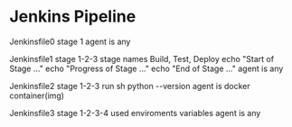 # Jenkins Pipeline

Jenkinsfile0
 stage 1
 agent is any

Jenkinsfile1
 stage 1-2-3
 stage names Build, Test, Deploy
 echo "Start of Stage ..."
 echo "Progress of Stage ..."
 echo "End of Stage ..."
 agent is any

Jenkinsfile2
 stage 1-2-3
 run sh python --version
 agent is docker container(img)

Jenkinsfile3
 stage 1-2-3-4
 used enviroments variables
 agent is any
